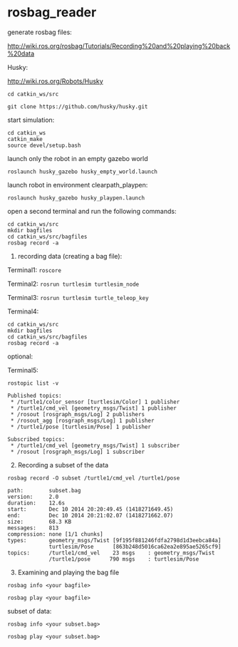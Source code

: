 # rosbag_reader

generate rosbag files:

http://wiki.ros.org/rosbag/Tutorials/Recording%20and%20playing%20back%20data

Husky:

http://wiki.ros.org/Robots/Husky

```cd catkin_ws/src```

```git clone https://github.com/husky/husky.git```

start simulation:


```
cd catkin_ws
catkin_make
source devel/setup.bash
```

launch only the robot in an empty gazebo world

```roslaunch husky_gazebo husky_empty_world.launch```

launch robot in environment clearpath_playpen:

```roslaunch husky_gazebo husky_playpen.launch```

open a second terminal and run the following commands:

```
cd catkin_ws/src
mkdir bagfiles
cd catkin_ws/src/bagfiles
rosbag record -a
```

1. recording data (creating a bag file):


Terminal1:
```roscore```

Terminal2:
```rosrun turtlesim turtlesim_node```

Terminal3:
```rosrun turtlesim turtle_teleop_key```


Terminal4:
```
cd catkin_ws/src
mkdir bagfiles
cd catkin_ws/src/bagfiles
rosbag record -a
```

optional:

Terminal5:

```rostopic list -v```

```
Published topics:
 * /turtle1/color_sensor [turtlesim/Color] 1 publisher
 * /turtle1/cmd_vel [geometry_msgs/Twist] 1 publisher
 * /rosout [rosgraph_msgs/Log] 2 publishers
 * /rosout_agg [rosgraph_msgs/Log] 1 publisher
 * /turtle1/pose [turtlesim/Pose] 1 publisher

Subscribed topics:
 * /turtle1/cmd_vel [geometry_msgs/Twist] 1 subscriber
 * /rosout [rosgraph_msgs/Log] 1 subscriber
```

2. Recording a subset of the data

```rosbag record -O subset /turtle1/cmd_vel /turtle1/pose```


```
path:        subset.bag
version:     2.0
duration:    12.6s
start:       Dec 10 2014 20:20:49.45 (1418271649.45)
end:         Dec 10 2014 20:21:02.07 (1418271662.07)
size:        68.3 KB
messages:    813
compression: none [1/1 chunks]
types:       geometry_msgs/Twist [9f195f881246fdfa2798d1d3eebca84a]
             turtlesim/Pose      [863b248d5016ca62ea2e895ae5265cf9]
topics:      /turtle1/cmd_vel    23 msgs    : geometry_msgs/Twist
             /turtle1/pose      790 msgs    : turtlesim/Pose
```


3. Examining and playing the bag file

```rosbag info <your bagfile>```

```rosbag play <your bagfile>```

subset of data:

```rosbag info <your subset.bag>```

```rosbag play <your subset.bag>```





